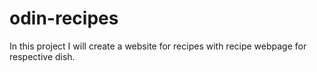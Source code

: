 # odin-recipes
In this project I will create a website for recipes with recipe webpage for respective dish.